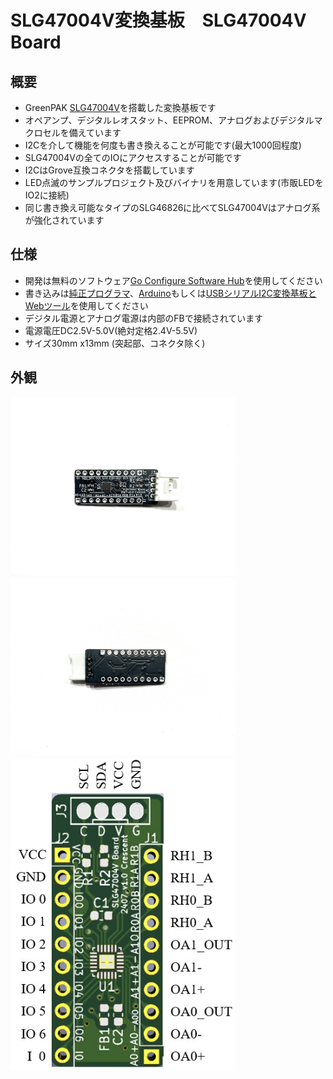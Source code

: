 # SLG47004V変換基板　SLG47004V Board

## 概要 
  * GreenPAK [SLG47004V][1]を搭載した変換基板です 
  * オペアンプ、デジタルレオスタット、EEPROM、アナログおよびデジタルマクロセルを備えています    
  * I2Cを介して機能を何度も書き換えることが可能です(最大1000回程度)    
  * SLG47004Vの全てのIOにアクセスすることが可能です  
  * I2CはGrove互換コネクタを搭載しています
  * LED点滅のサンプルプロジェクト及びバイナリを用意しています(市販LEDをIO2に接続)
  * 同じ書き換え可能なタイプのSLG46826に比べてSLG47004Vはアナログ系が強化されています  
 

## 仕様  
  * 開発は無料のソフトウェア[Go Configure Software Hub][2]を使用してください  
  * 書き込みは[純正プログラマ][3]、[Arduino][4]もしくは[USBシリアルI2C変換基板とWebツール][5]を使用してください  
  * デジタル電源とアナログ電源は内部のFBで接続されています
  * 電源電圧DC2.5V-5.0V(絶対定格2.4V-5.5V)
  * サイズ30mm x13mm (突起部、コネクタ除く)


## 外観
<img src="img/img1.jpg" width="360">
<img src="img/img2.jpg" width="360">
<img src="img/img3.jpg" width="360">


[1]: https://www.renesas.com/ja/products/programmable-mixed-signal-asic-ip-products/greenpak-programmable-mixed-signal-products/analogpak/slg47004-programmable-mixed-signal-matrix-system-programmability-and-advanced-analog-features
[2]: https://www.renesas.com/ja/software-tool/go-configure-software-hub
[3]: https://www.renesas.com/ja/products/programmable-mixed-signal-asic-ip-products/greenpak-programmable-mixed-signal-products/slg4dvkgsd-greenpak-serial-debugger-board-gsd
[4]: https://www.renesas.com/ja/document/apn/cm-255-slg468246-mtp-arduino-programming-example
[5]: https://meerstern.github.io/web_serial_greenpak_writer.html

